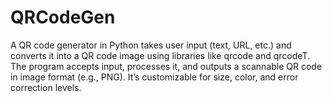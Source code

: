 # QRCodeGen
A QR code generator in Python takes user input (text, URL, etc.) and converts it into a QR code image using libraries like qrcode and qrcodeT. The program accepts input, processes it, and outputs a scannable QR code in image format (e.g., PNG). It’s customizable for size, color, and error correction levels.
